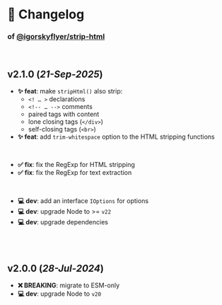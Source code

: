 # 📒 Changelog

### of [@igorskyflyer/strip-html](https://github.com/igorskyflyer/npm-strip-html)

<br>

## v2.1.0 (*21-Sep-2025*)

- **✨ feat**: make `stripHtml()` also strip:
  - `<! … >` declarations
  - `<!-- … -->` comments
  - paired tags with content
  - lone closing tags (`</div>`)
  - self-closing tags (`<br>`)
- **✨ feat**: add `trim-whitespace` option to the HTML stripping functions

<br>

- **✅ fix**: fix the RegExp for HTML stripping
- **✅ fix**: fix the RegExp for text extraction

<br>

- **💻 dev**: add an interface `IOptions` for options
- **💻 dev**: upgrade Node to >= `v22`
- **💻 dev**: upgrade dependencies

<br>
<br>

## v2.0.0 (*28-Jul-2024*)

- **❌ BREAKING**: migrate to ESM-only
- **💻 dev**: upgrade Node to `v20`
